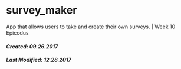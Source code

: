 # survey_maker
App that allows users to take and create their own surveys. | Week 10 Epicodus

#### _Created: 09.26.2017_
#### _Last Modified: 12.28.2017_
